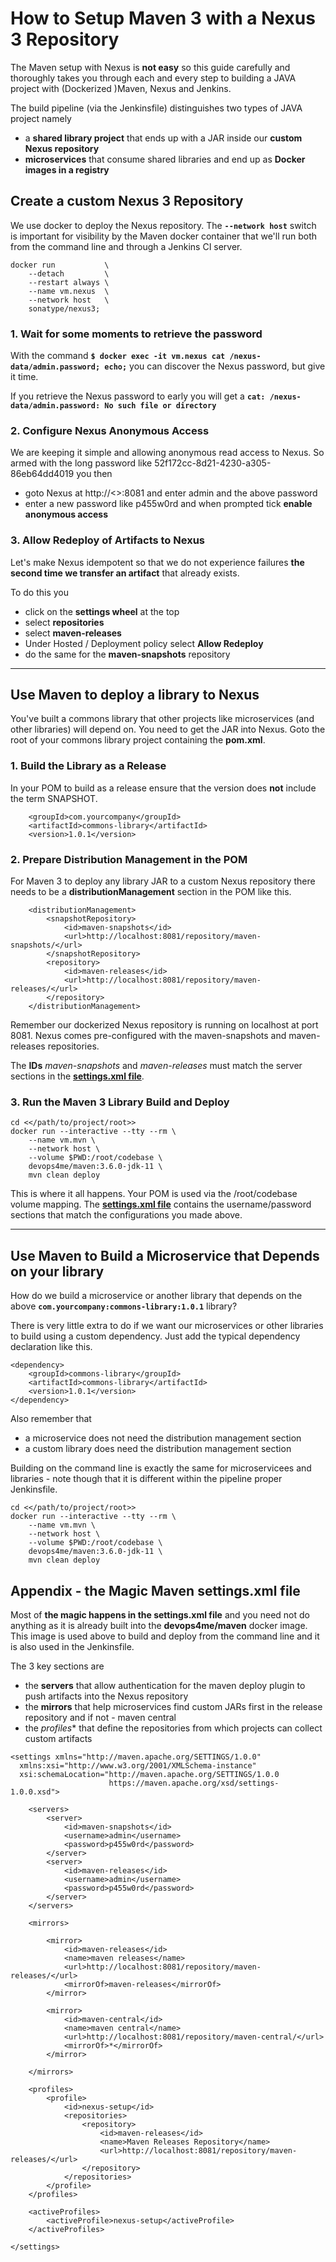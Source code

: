 
# How to Setup Maven 3 with a Nexus 3 Repository

The Maven setup with Nexus is **not easy** so this guide carefully and thoroughly takes you through each and every step to building a JAVA project with (Dockerized )Maven, Nexus and Jenkins.

The build pipeline (via the Jenkinsfile) distinguishes two types of JAVA project namely

- a **shared library project** that ends up with a JAR inside our **custom Nexus repository**
- **microservices** that consume shared libraries and end up as **Docker images in a registry**

## Create a custom Nexus 3 Repository

We use docker to deploy the Nexus repository. The **`--network host`** switch is important for visibility by the Maven docker container that we'll run both from the command line and through a Jenkins CI server.


```
docker run           \
    --detach         \
    --restart always \
    --name vm.nexus  \
    --network host   \
    sonatype/nexus3;
```

### 1. Wait for some moments to retrieve the password

With the command **`$ docker exec -it vm.nexus cat /nexus-data/admin.password; echo;`** you can discover the Nexus password, but give it time.

If you retrieve the Nexus password to early you will get a **`cat: /nexus-data/admin.password: No such file or directory`**


### 2. Configure Nexus Anonymous Access

We are keeping it simple and allowing anonymous read access to Nexus. So armed with the long password like 52f172cc-8d21-4230-a305-86eb64dd4019 you then

- goto Nexus at http://<<ip-address>>:8081 and enter admin and the above password
- enter a new password like p455w0rd and when prompted tick **enable anonymous access**


### 3. Allow Redeploy of Artifacts to Nexus

Let's make Nexus idempotent so that we do not experience failures **the second time we transfer an artifact** that already exists.

To do this you
- click on the **settings wheel** at the top
- select **repositories**
- select **maven-releases**
- Under Hosted / Deployment policy select **Allow Redeploy**
- do the same for the **maven-snapshots** repository


---


## Use Maven to deploy a library to Nexus

You've built a commons library that other projects like microservices (and other libraries) will depend on. You need to get the JAR into Nexus.
Goto the root of your commons library project containing the **pom.xml**.


### 1. Build the Library as a Release


In your POM to build as a release ensure that the version does **not** include the term SNAPSHOT.

```
    <groupId>com.yourcompany</groupId>
    <artifactId>commons-library</artifactId>
    <version>1.0.1</version>
```


### 2. Prepare Distribution Management in the POM


For Maven 3 to deploy any library JAR to a custom Nexus repository there needs to be a **distributionManagement** section in the POM like this.

```
    <distributionManagement>
        <snapshotRepository>
            <id>maven-snapshots</id>
            <url>http://localhost:8081/repository/maven-snapshots/</url>
        </snapshotRepository>
        <repository>
            <id>maven-releases</id>
            <url>http://localhost:8081/repository/maven-releases/</url>
        </repository>
    </distributionManagement>
```

Remember our dockerized Nexus repository is running on localhost at port 8081. Nexus comes pre-configured with the maven-snapshots and maven-releases repositories.

The **IDs** *maven-snapshots* and *maven-releases* must match the server sections in the **[settings.xml file](https://github.com/devops4me/maven-3.6.0-jdk-11)**.


### 3. Run the Maven 3 Library Build and Deploy

```
cd <</path/to/project/root>>
docker run --interactive --tty --rm \
    --name vm.mvn \
    --network host \
    --volume $PWD:/root/codebase \
    devops4me/maven:3.6.0-jdk-11 \
    mvn clean deploy
```

This is where it all happens. Your POM is used via the /root/codebase volume mapping. The **[settings.xml file](https://github.com/devops4me/maven-3.6.0-jdk-11)** contains the username/password sections that match the configurations you made above.


---


## Use Maven to Build a Microservice that Depends on your library

How do we build a microservice or another library that depends on the above **`com.yourcompany:commons-library:1.0.1`** library?

There is very little extra to do if we want our microservices or other libraries to build using a custom dependency. Just add the typical dependency declaration like this.

```
<dependency>
    <groupId>commons-library</groupId>
    <artifactId>commons-library</artifactId>
    <version>1.0.1</version>
</dependency>
```

Also remember that
- a microservice does not need the distribution management section
- a custom library does need the distribution management section


Building on the command line is exactly the same for microservicees and libraries - note though that it is different within the pipeline proper Jenkinsfile.


```
cd <</path/to/project/root>>
docker run --interactive --tty --rm \
    --name vm.mvn \
    --network host \
    --volume $PWD:/root/codebase \
    devops4me/maven:3.6.0-jdk-11 \
    mvn clean deploy
```


## Appendix - the Magic Maven settings.xml file

Most of **the magic happens in the settings.xml file** and you need not do anything as it is already built into the **devops4me/maven** docker image. This image is used above to build and deploy from the command line and it is also used in the Jenkinsfile.


The 3 key sections are 

- the **servers** that allow authentication for the maven deploy plugin to push artifacts into the Nexus repository
- the **mirrors** that help microservices find custom JARs first in the release repository and if not - maven central
- the *profiles** that define the repositories from which projects can collect custom artifacts

```
<settings xmlns="http://maven.apache.org/SETTINGS/1.0.0"
  xmlns:xsi="http://www.w3.org/2001/XMLSchema-instance"
  xsi:schemaLocation="http://maven.apache.org/SETTINGS/1.0.0
                      https://maven.apache.org/xsd/settings-1.0.0.xsd">

    <servers>
        <server>
            <id>maven-snapshots</id>
            <username>admin</username>
            <password>p455w0rd</password>
        </server>
        <server>
            <id>maven-releases</id>
            <username>admin</username>
            <password>p455w0rd</password>
        </server>
    </servers>

    <mirrors>
    
        <mirror>
            <id>maven-releases</id>
            <name>maven releases</name>
            <url>http://localhost:8081/repository/maven-releases/</url>
            <mirrorOf>maven-releases</mirrorOf>
        </mirror>    
 
        <mirror>
            <id>maven-central</id>
            <name>maven central</name>
            <url>http://localhost:8081/repository/maven-central/</url>
            <mirrorOf>*</mirrorOf>
        </mirror>    
 
    </mirrors>
  
    <profiles>
        <profile>
            <id>nexus-setup</id>
            <repositories>
                <repository>
                    <id>maven-releases</id>
                    <name>Maven Releases Repository</name>
                    <url>http://localhost:8081/repository/maven-releases/</url>
                </repository>
            </repositories>
        </profile>
    </profiles>

    <activeProfiles>
        <activeProfile>nexus-setup</activeProfile>
    </activeProfiles>
  
</settings>
```
